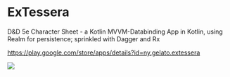 # ExTessera
D&amp;D 5e Character Sheet - a Kotlin MVVM-Databinding App in Kotlin, using Realm for persistence; sprinkled with Dagger and Rx

https://play.google.com/store/apps/details?id=ny.gelato.extessera

![](https://media.giphy.com/media/xT39D5cbo5VGmk14uQ/giphy.gif)
